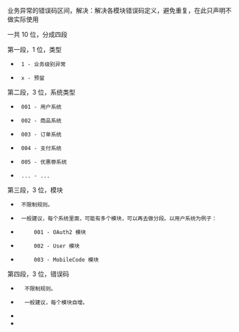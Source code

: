 业务异常的错误码区间，解决：解决各模块错误码定义，避免重复，在此只声明不做实际使用

一共 10 位，分成四段

第一段，1 位，类型
*      1 - 业务级别异常
*      x - 预留
第二段，3 位，系统类型
*      001 - 用户系统
*      002 - 商品系统
*      003 - 订单系统
*      004 - 支付系统
*      005 - 优惠劵系统
*      ... - ...
第三段，3 位，模块
*      不限制规则。
*      一般建议，每个系统里面，可能有多个模块，可以再去做分段。以用户系统为例子：
*          001 - OAuth2 模块
*          002 - User 模块
*          003 - MobileCode 模块
第四段，3 位，错误码
*       不限制规则。
*       一般建议，每个模块自增。
*
*